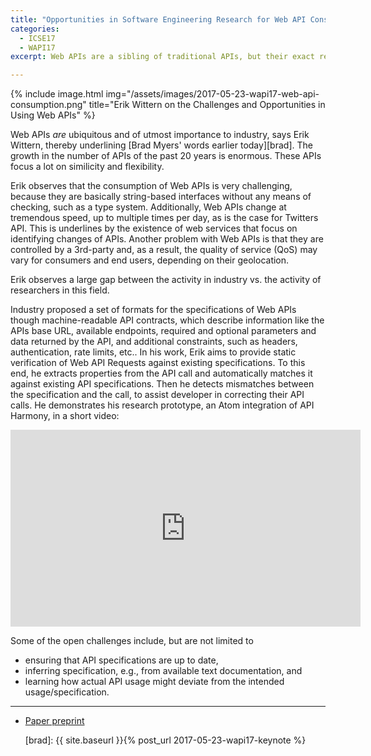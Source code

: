 ```yaml
---
title: "Opportunities in Software Engineering Research for Web API Consumption"
categories:
  - ICSE17
  - WAPI17
excerpt: Web APIs are a sibling of traditional APIs, but their exact relation remains unclear. Erik Wittern gives an introduction into the problems of current Web APIs and presents an integration of IBM's API Harmony into Atom.

---
```


{% include image.html img="/assets/images/2017-05-23-wapi17-web-api-consumption.png" title="Erik Wittern on the Challenges and Opportunities in Using Web APIs" %}

Web APIs _are_ ubiquitous and of utmost importance to industry, says Erik Wittern, thereby underlining [Brad Myers' words earlier today][brad]. The growth in the number of APIs of the past 20 years is enormous. These APIs focus a lot on similicity and flexibility.

Erik observes that the consumption of Web APIs is very challenging, because they are basically string-based interfaces without any means of checking, such as a type system. Additionally, Web APIs change at tremendous speed, up to multiple times per day, as is the case for Twitters API. This is underlines by the existence of web services that focus on identifying changes of APIs. Another problem with Web APIs is that they are controlled by a 3rd-party and, as a result, the quality of service (QoS) may vary for consumers and end users, depending on their geolocation.

Erik observes a large gap between the activity in industry vs. the activity of researchers in this field.

Industry proposed a set of formats for the specifications of Web APIs though machine-readable API contracts, which describe information like the APIs base URL, available endpoints, required and optional parameters and data returned by the API, and additional constraints, such as headers, authentication, rate limits, etc.. In his work, Erik aims to provide static verification of Web API Requests against existing specifications. To this end, he extracts properties from the API call and automatically matches it against existing API specifications. Then he detects mismatches between the specification and the call, to assist developer in correcting their API calls. He demonstrates his research prototype, an Atom integration of API Harmony, in a short video:

<iframe width="560" height="315" src="https://www.youtube.com/embed/8IJKs7rMjJI" frameborder="0" allowfullscreen></iframe>

Some of the open challenges include, but are not limited to

* ensuring that API specifications are up to date,
* inferring specification, e.g., from available text documentation, and
* learning how actual API usage might deviate from the intended usage/specification.

---

* [Paper preprint](https://arxiv.org/abs/1705.06586)

  [brad]: {{ site.baseurl }}{% post_url 2017-05-23-wapi17-keynote %}
